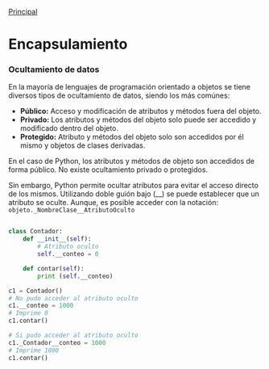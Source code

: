 [Principal](https://github.com/UNAH-SISTEMAS/2018-1PAC-IS410)
# Encapsulamiento

### Ocultamiento de datos
En la mayoría de lenguajes de programación orientado a objetos se tiene diversos tipos de ocultamiento de datos, siendo 
los más comúnes:
- **Público:** Acceso y modificación de atributos y métodos fuera del objeto.
- **Privado:** Los atributos y métodos del objeto solo puede ser accedido y modificado dentro del objeto.
- **Protegido:** Atributo y métodos del objeto solo son accedidos por él mismo y objetos de clases derivadas.

En el caso de Python, los atributos y métodos de objeto son accedidos de forma público. No existe ocultamiento privado 
o protegidos.

Sin embargo, Python permite ocultar atributos para evitar el acceso directo de los mismos. 
Utilizando doble guión bajo (__) se puede establecer que un atributo se oculte. Aunque, es posible acceder con la 
notación: ```objeto._NombreClase__AtributoOculto```

```Python

class Contador:
    def __init__(self):
        # Atributo oculto
        self.__conteo = 0

    def contar(self):
        print (self.__conteo)

c1 = Contador()
# No pudo acceder al atributo oculto
c1.__conteo = 1000
# Imprime 0
c1.contar()

# Si pudo acceder al atributo oculto
c1._Contador__conteo = 1000
# Imprime 1000
c1.contar()
```
